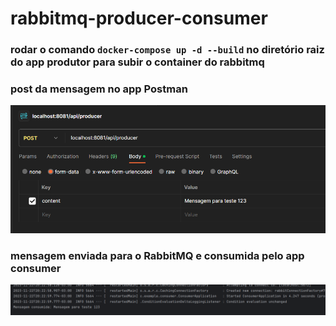 # rabbitmq-producer-consumer

### rodar o comando `docker-compose up -d --build` no diretório raiz do app produtor para subir o container do rabbitmq

### post da mensagem no app Postman

![post da mensagem](./images/post-message.png)

### mensagem enviada para o RabbitMQ e consumida pelo app consumer

![post da mensagem](./images/print-message.png)
